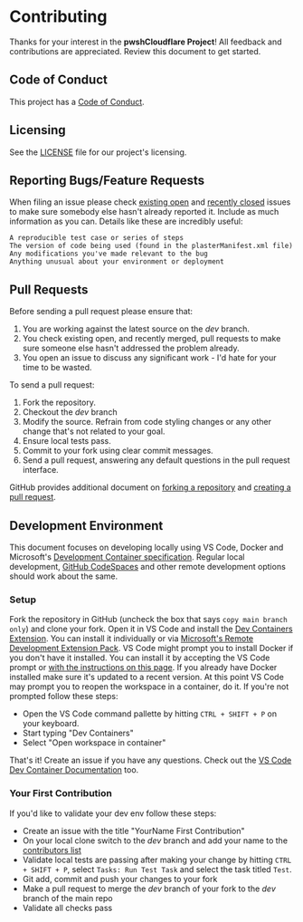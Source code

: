 # Contributing

Thanks for your interest in the **pwshCloudflare Project**! All feedback and contributions are appreciated. Review this document to get started.

## Code of Conduct

This project has a [Code of Conduct](CODE_OF_CONDUCT.md).

## Licensing

See the [LICENSE](LICENSE.txt) file for our project's licensing.

## Reporting Bugs/Feature Requests

When filing an issue please check [existing open](https://github.com/connorcarnes/pwshCloudflare/issues) and [recently closed](https://github.com/connorcarnes/pwshCloudflare/issues?q=is%3Aissue+is%3Aclosed) issues to make sure somebody else hasn't already reported it. Include as much information as you can. Details like these are incredibly useful:

    A reproducible test case or series of steps
    The version of code being used (found in the plasterManifest.xml file)
    Any modifications you've made relevant to the bug
    Anything unusual about your environment or deployment

## Pull Requests

Before sending a pull request please ensure that:

1. You are working against the latest source on the *dev* branch.
2. You check existing open, and recently merged, pull requests to make sure someone else hasn't addressed the problem already.
3. You open an issue to discuss any significant work - I'd hate for your time to be wasted.

To send a pull request:

1. Fork the repository.
2. Checkout the *dev* branch
3. Modify the source. Refrain from code styling changes or any other change that's not related to your goal.
4. Ensure local tests pass.
5. Commit to your fork using clear commit messages.
6. Send a pull request, answering any default questions in the pull request interface.

GitHub provides additional document on [forking a repository](https://help.github.com/articles/fork-a-repo/) and
[creating a pull request](https://help.github.com/articles/creating-a-pull-request/).

## Development Environment

This document focuses on developing locally using VS Code, Docker and Microsoft's [Development Container specification](https://containers.dev/). Regular local development, [GitHub CodeSpaces](https://docs.github.com/en/codespaces) and other remote development options should work about the same.

### Setup

Fork the repository in GitHub (uncheck the box that says `copy main branch only`) and clone your fork. Open it in VS Code and install the [Dev Containers Extension](https://marketplace.visualstudio.com/items?itemName=ms-vscode-remote.remote-containers). You can install it individually or via [Microsoft's Remote Development Extension Pack](https://marketplace.visualstudio.com/items?itemName=ms-vscode-remote.vscode-remote-extensionpack). VS Code might prompt you to install Docker if you don't have it installed. You can install it by accepting the VS Code prompt or [with the instructions on this page](https://marketplace.visualstudio.com/items?itemName=ms-vscode-remote.remote-containers). If you already have Docker installed make sure it's updated to a recent version. At this point VS Code may prompt you to reopen the workspace in a container, do it. If you're not prompted follow these steps:

- Open the VS Code command pallette by hitting `CTRL + SHIFT + P` on your keyboard.
- Start typing "Dev Containers"
- Select "Open workspace in container"

That's it! Create an issue if you have any questions. Check out the [VS Code Dev Container Documentation](https://code.visualstudio.com/docs/devcontainers/containers) too.

### Your First Contribution

If you'd like to validate your dev env follow these steps:

- Create an issue with the title "YourName First Contribution"
- On your local clone switch to the *dev* branch and add your name to the [contributors list](../README.md#contributors)
- Validate local tests are passing after making your change by hitting `CTRL + SHIFT + P`, select `Tasks: Run Test Task` and select the task titled `Test`.
- Git add, commit and push your changes to your fork
- Make a pull request to merge the *dev* branch of your fork to the *dev* branch of the main repo
- Validate all checks pass
